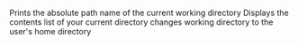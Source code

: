 Prints the absolute path name of the current working directory
Displays the contents list of your current directory
changes working directory to the user's home directory

